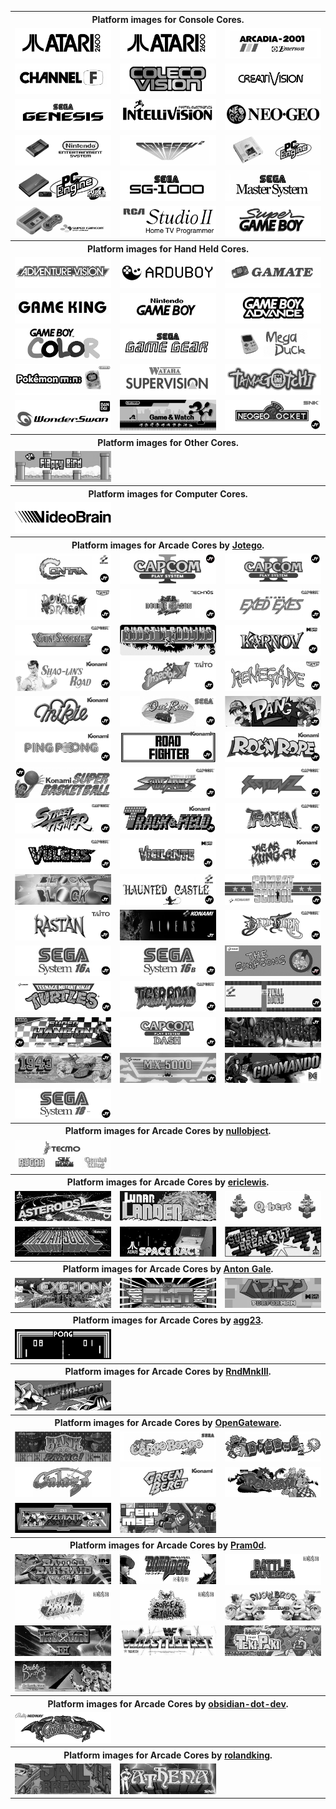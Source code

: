 <table>
<tbody><tr><th colspan="3">Platform images for Console Cores.</th></tr>
<tr>
 <td><img src="pics/2600.png" /></td>
 <td><img src="pics/2600.png" /></td>
 <td><img src="pics/arcadia.png" /></td>
</tr>
<tr>
 <td><img src="pics/channel_f.png" /></td>
 <td><img src="pics/coleco.png" /></td>
 <td><img src="pics/creativision.png" /></td>
 </tr>
 <tr>
 <td><img src="pics/genesis.png" /></td>
 <td><img src="pics/intv.png" /></td>
 <td><img src="pics/ng.png" /></td>
 </tr>
 <tr> 
 <td><img src="pics/nes.png" /></td>
 <td><img src="pics/odyssey2.png" /></td>
 <td><img src="pics/pce.png" /></td>
 </tr>
 <tr> 
 <td><img src="pics/pcecd.png" /></td>
 <td><img src="pics/SG1000.png" /></td> 
 <td><img src="pics/sms.png" /></td>
 </tr>
 <tr>
 <td><img src="pics/snes.png" /></td>
 <td><img src="pics/studio2.png" /></td>
 <td><img src="pics/sgb.png" /></td> 
 </tr>
 
 
<tbody><tr><th colspan="3">Platform images for Hand Held Cores.</th></tr> 
 
 
 
 <tr>
 <td><img src="pics/avision.png" /></td> 
 <td><img src="pics/Arduboy.png" /></td>
 <td><img src="pics/gamate.png" /></td>
 </tr>
 <tr> 
 <td><img src="pics/game_king.png" /></td>
 <td><img src="pics/gb.png" /></td>
 <td><img src="pics/gba.png" /></td>
 </tr>
 <tr> 
 <td><img src="pics/gbc.png" /></td> 
 <td><img src="pics/gg.png" /></td>
 <td><img src="pics/mega_duck.png" /></td>
 </tr>
 <tr> 
 <td><img src="pics/poke_mini.png" /></td>
 <td><img src="pics/supervision.png" /></td>
 <td><img src="pics/tamagotchi_p1.png" /></td> 
 </tr>
 <tr> 
 <td><img src="pics/wonderswan.png" /></td> 
 <td><img src="pics/gameandwatch.png" /></td>
 <td><img src="pics/jtngp.png" /></td>
 </tr>
 
 
 <tbody><tr><th colspan="3">Platform images for Other Cores.</th></tr> 
 
 
 
 <tr>
 <td><img src="pics/flappybird.png" /></td>
 </tr>
 
 
<tbody><tr><th colspan="3">Platform images for Computer Cores.</th></tr> 
 
 
 
 <tr> 
 <td><img src="pics/videobrain.png" /></td>
 </tr>
 
 
<tbody><tr><th colspan="3">Platform images for Arcade Cores by <a href="https://patreon.com/jotego" rel="nofollow">Jotego</a>.</th></tr> 
 

 
 <tr>
 <td><img src="pics/jtcontra.png" /></td>
 <td><img src="pics/jtcps1.png" /></td>
 <td><img src="pics/jtcps2.png" /></td>
 </tr>
 <tr>
 <td><img src="pics/jtdd.png" /></td>
 <td><img src="pics/jtdd2.png" /></td>
 <td><img src="pics/jtexed.png" /></td>
 </tr>
 <tr> 
 <td><img src="pics/jtgunsmk.png" /></td>
 <td><img src="pics/jtgng.png" /></td>
 <td><img src="pics/jtkarnov.png" /></td>
 </tr>
 <tr>
 <td><img src="pics/jtkicker.png" /></td>
 <td><img src="pics/jtkiwi.png" /></td>
 <td><img src="pics/jtkunio.png" /></td>
 </tr>
 <tr> 
 <td><img src="pics/jtmikie.png" /></td>
 <td><img src="pics/jtoutrun.png" /></td>
 <td><img src="pics/jtpang.png" /></td>
 </tr>
 <tr>
 <td><img src="pics/jtpinpon.png" /></td>
 <td><img src="pics/jtroadf.png" /></td>
 <td><img src="pics/jtroc.png" /></td>
 </tr>
 <tr>
 <td><img src="pics/jtsbaskt.png" /></td>
 <td><img src="pics/jtsarms.png" /></td>
 <td><img src="pics/jtsectnz.png" /></td>
 </tr>
 <tr>
 <td><img src="pics/jtsf.png" /></td> 
 <td><img src="pics/jttrack.png" /></td>
 <td><img src="pics/jttrojan.png" /></td>
 </tr>
 <tr>
 <td><img src="pics/jtvulgus.png" /></td>
 <td><img src="pics/jtvigil.png" /></td>
 <td><img src="pics/jtyiear.png" /></td>
 </tr>
 <tr>
 <td><img src="pics/jtblock.png" /></td>
 <td><img src="pics/jtcastle.png" /></td>
 <td><img src="pics/jtcomsc.png" /></td>
 </tr>
  <tr>
 <td><img src="pics/jtrastan.png" /></td>
 <td><img src="pics/jtaliens.png" /></td>
 <td><img src="pics/jtbtiger.png" /></td>
 </tr>
 <tr>
 <td><img src="pics/jts16.png" /></td>
 <td><img src="pics/jts16b.png" /></td>
 <td><img src="pics/jtsimson.png" /></td>
 </tr>
 <tr>
 <td><img src="pics/jttmnt.png" /></td>
 <td><img src="pics/jttora.png" /></td>
 <td><img src="pics/jtfround.png" /></td>
 </tr>
  <tr>
 <td><img src="pics/jtshanon.png" /></td>
 <td><img src="pics/jtcps15.png" /></td>  
 <td><img src="pics/jtshouse.png" /></td> 
 </tr>
   <tr>
 <td><img src="pics/jt1943.png" /></td>
 <td><img src="pics/jtmx5k.png" /></td>
  <td><img src="pics/jtcommnd.png" /></td> 
 </tr>
 <tr>
 <td><img src="pics/jts18.png" /></td>
 </tr>
 
<tbody><tr><th colspan="3">Platform images for Arcade Cores by <a href="https://patreon.com/nullobject" rel="nofollow">nullobject</a>.</th></tr>
 
 
 
 <tr>
 <td><img src="pics/Tecmo.png" /></td>
 </tr>
 
 
<tbody><tr><th colspan="3">Platform images for Arcade Cores by <a href="https://github.com/ericlewis">ericlewis</a>.</th></tr>
 
 
 
 <tr>
 <td><img src="pics/asteroids.png" /></td>
 <td><img src="pics/lunarlander.png" /></td>
 <td><img src="pics/Qbert.png" /></td> 
 </tr>
 <tr>
 <td><img src="pics/radarscope.png" /></td>
 <td><img src="pics/spacerace.png" /></td>
 <td><img src="pics/superbreakout.png" /></td> 
 </tr>
 
 
<tbody><tr><th colspan="3">Platform images for Arcade Cores by <a href="https://github.com/antongale">Anton Gale</a>.</th></tr>
 

 
 <tr>
 <td><img src="pics/exerion.png" /></td>
 <td><img src="pics/slapfight.png" /></td>
 <td><img src="pics/performan.png" /></td>
 </tr> 
 
 
<tbody><tr><th colspan="3">Platform images for Arcade Cores by <a href="https://github.com/agg23">agg23</a>.</th></tr>
 
 
 
 <tr>
 <td><img src="pics/Pong.png" /></td>
 </tr>


<tbody><tr><th colspan="3">Platform images for Arcade Cores by <a href="https://github.com/RndMnkIII">RndMnkIII</a>.</th></tr>
 
 
 
 <tr>
 <td><img src="pics/alphamission.png" /></td>
 </tr>
 

 
<tbody><tr><th colspan="3">Platform images for Arcade Cores by <a href="https://github.com/opengateware">OpenGateware</a>.</th></tr>
 

 
 <tr>
 <td><img src="pics/bankpanic.png" /></td>
 <td><img src="pics/congo.png" /></td>
 <td><img src="pics/digdug.png" /></td> 
 </tr>
 <tr> 
 <td><img src="pics/galaga.png" /></td> 
 <td><img src="pics/gberet.png" /></td>
 <td><img src="pics/pooyan.png" /></td>
 </tr>
 <tr> 
 <td><img src="pics/xevious.png" /></td>
 <td><img src="pics/irem_m92.png" /></td>
 </tr> 
 
 
<tbody><tr><th colspan="3">Platform images for Arcade Cores by <a href="https://github.com/psomashekar">Pram0d</a>.</th></tr>
 

 
 <tr>
 <td><img src="pics/bakraid.png" /></td> 
 <td><img src="pics/batrider.png" /></td>
 <td><img src="pics/garegga.png" /></td>
 </tr>
 <tr>
 <td><img src="pics/kingdmgp.png" /></td> 
 <td><img src="pics/sstriker.png" /></td>
 <td><img src="pics/snowbros2.png" /></td> 
 </tr>
 <tr>
 <td><img src="pics/truxton2.png" /></td>
 <td><img src="pics/wrestlefest.png" /></td>
 <td><img src="pics/tekipaki.png" /></td>
 </tr>
 <tr>
 <td><img src="pics/doubledragoniii.png" /></td>
 </tr>
 
 
 <tbody><tr><th colspan="3">Platform images for Arcade Cores by <a href="https://github.com/obsidian-dot-dev">obsidian-dot-dev</a>.</th></tr>
 

 
 <tr>
 <td><img src="pics/gaplus.png" /></td> 
 </tr>
 
 
 <tbody><tr><th colspan="3">Platform images for Arcade Cores by <a href="https://github.com/rolandking">rolandking</a>.</th></tr>
 

 
 <tr>
 <td><img src="pics/jailbreak.png" /></td> 
 <td><img src="pics/athena.png" /></td> 
 </tr>
 

 <tbody></table>
